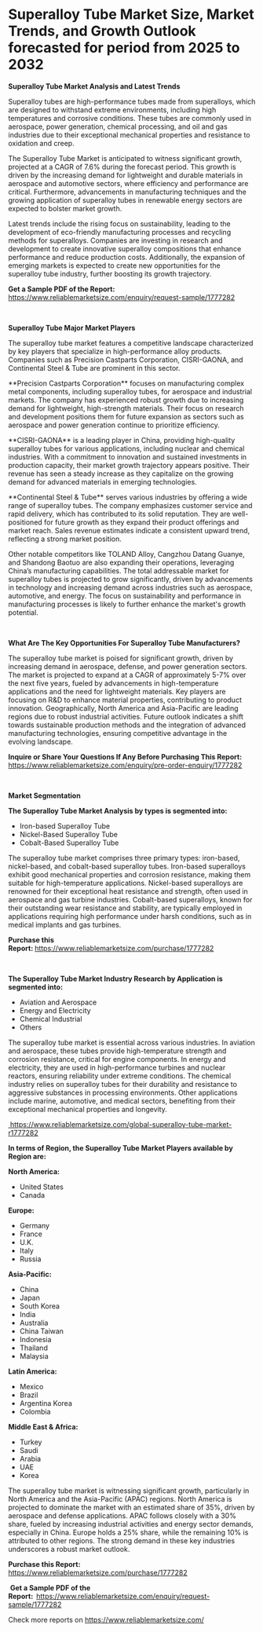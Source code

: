 <p><h1>Superalloy Tube Market Size, Market Trends, and Growth Outlook forecasted for period from 2025 to 2032</h1></p><p><strong>Superalloy Tube Market Analysis and Latest Trends</strong></p>
<p><p>Superalloy tubes are high-performance tubes made from superalloys, which are designed to withstand extreme environments, including high temperatures and corrosive conditions. These tubes are commonly used in aerospace, power generation, chemical processing, and oil and gas industries due to their exceptional mechanical properties and resistance to oxidation and creep.</p><p>The Superalloy Tube Market is anticipated to witness significant growth, projected at a CAGR of 7.6% during the forecast period. This growth is driven by the increasing demand for lightweight and durable materials in aerospace and automotive sectors, where efficiency and performance are critical. Furthermore, advancements in manufacturing techniques and the growing application of superalloy tubes in renewable energy sectors are expected to bolster market growth.</p><p>Latest trends include the rising focus on sustainability, leading to the development of eco-friendly manufacturing processes and recycling methods for superalloys. Companies are investing in research and development to create innovative superalloy compositions that enhance performance and reduce production costs. Additionally, the expansion of emerging markets is expected to create new opportunities for the superalloy tube industry, further boosting its growth trajectory.</p></p>
<p><strong>Get a Sample PDF of the Report:&nbsp;</strong> <a href="https://www.reliablemarketsize.com/enquiry/request-sample/1777282?utm_campaign=2111&utm_medium=2&utm_source=Github&utm_content=ia&utm_term=02022025&utm_id=superalloy-tube">https://www.reliablemarketsize.com/enquiry/request-sample/1777282</a></p>
<p>&nbsp;</p>
<p><strong>Superalloy Tube Major Market Players</strong></p>
<p><p>The superalloy tube market features a competitive landscape characterized by key players that specialize in high-performance alloy products. Companies such as Precision Castparts Corporation, CISRI-GAONA, and Continental Steel & Tube are prominent in this sector.</p><p>**Precision Castparts Corporation** focuses on manufacturing complex metal components, including superalloy tubes, for aerospace and industrial markets. The company has experienced robust growth due to increasing demand for lightweight, high-strength materials. Their focus on research and development positions them for future expansion as sectors such as aerospace and power generation continue to prioritize efficiency.</p><p>**CISRI-GAONA** is a leading player in China, providing high-quality superalloy tubes for various applications, including nuclear and chemical industries. With a commitment to innovation and sustained investments in production capacity, their market growth trajectory appears positive. Their revenue has seen a steady increase as they capitalize on the growing demand for advanced materials in emerging technologies.</p><p>**Continental Steel & Tube** serves various industries by offering a wide range of superalloy tubes. The company emphasizes customer service and rapid delivery, which has contributed to its solid reputation. They are well-positioned for future growth as they expand their product offerings and market reach. Sales revenue estimates indicate a consistent upward trend, reflecting a strong market position.</p><p>Other notable competitors like TOLAND Alloy, Cangzhou Datang Guanye, and Shandong Baotuo are also expanding their operations, leveraging China’s manufacturing capabilities. The total addressable market for superalloy tubes is projected to grow significantly, driven by advancements in technology and increasing demand across industries such as aerospace, automotive, and energy. The focus on sustainability and performance in manufacturing processes is likely to further enhance the market's growth potential.</p></p>
<p>&nbsp;</p>
<p><strong>What Are The Key Opportunities For Superalloy Tube Manufacturers?</strong></p>
<p><p>The superalloy tube market is poised for significant growth, driven by increasing demand in aerospace, defense, and power generation sectors. The market is projected to expand at a CAGR of approximately 5-7% over the next five years, fueled by advancements in high-temperature applications and the need for lightweight materials. Key players are focusing on R&D to enhance material properties, contributing to product innovation. Geographically, North America and Asia-Pacific are leading regions due to robust industrial activities. Future outlook indicates a shift towards sustainable production methods and the integration of advanced manufacturing technologies, ensuring competitive advantage in the evolving landscape.</p></p>
<p><strong>Inquire or Share Your Questions If Any Before Purchasing This Report:</strong> <a href="https://www.reliablemarketsize.com/enquiry/pre-order-enquiry/1777282?utm_campaign=2111&utm_medium=2&utm_source=Github&utm_content=ia&utm_term=02022025&utm_id=superalloy-tube">https://www.reliablemarketsize.com/enquiry/pre-order-enquiry/1777282</a></p>
<p>&nbsp;</p>
<p><strong>Market Segmentation</strong></p>
<p><strong>The Superalloy Tube Market Analysis by types is segmented into:</strong></p>
<p><ul><li>Iron-based Superalloy Tube</li><li>Nickel-Based Superalloy Tube</li><li>Cobalt-Based Superalloy Tube</li></ul></p>
<p><p>The superalloy tube market comprises three primary types: iron-based, nickel-based, and cobalt-based superalloy tubes. Iron-based superalloys exhibit good mechanical properties and corrosion resistance, making them suitable for high-temperature applications. Nickel-based superalloys are renowned for their exceptional heat resistance and strength, often used in aerospace and gas turbine industries. Cobalt-based superalloys, known for their outstanding wear resistance and stability, are typically employed in applications requiring high performance under harsh conditions, such as in medical implants and gas turbines.</p></p>
<p><strong>Purchase this Report:&nbsp;</strong><a href="https://www.reliablemarketsize.com/purchase/1777282?utm_campaign=2111&utm_medium=2&utm_source=Github&utm_content=ia&utm_term=02022025&utm_id=superalloy-tube">https://www.reliablemarketsize.com/purchase/1777282</a></p>
<p>&nbsp;</p>
<p><strong>The Superalloy Tube Market Industry Research by Application is segmented into:</strong></p>
<p><ul><li>Aviation and Aerospace</li><li>Energy and Electricity</li><li>Chemical Industrial</li><li>Others</li></ul></p>
<p><p>The superalloy tube market is essential across various industries. In aviation and aerospace, these tubes provide high-temperature strength and corrosion resistance, critical for engine components. In energy and electricity, they are used in high-performance turbines and nuclear reactors, ensuring reliability under extreme conditions. The chemical industry relies on superalloy tubes for their durability and resistance to aggressive substances in processing environments. Other applications include marine, automotive, and medical sectors, benefiting from their exceptional mechanical properties and longevity.</p></p>
<p><a href="https://www.reliablemarketsize.com/global-superalloy-tube-market-r1777282?utm_campaign=2111&utm_medium=2&utm_source=Github&utm_content=ia&utm_term=02022025&utm_id=superalloy-tube">&nbsp;https://www.reliablemarketsize.com/global-superalloy-tube-market-r1777282</a></p>
<p><strong>In terms of Region, the Superalloy Tube Market Players available by Region are:</strong></p>
<p>
    <p> <strong> North America: </strong>
        <ul>
            <li>United States</li>
            <li>Canada</li>
        </ul>
        </p> 
    <p> <strong> Europe: </strong>
        <ul>
            <li>Germany</li>
            <li>France</li>
            <li>U.K.</li>
            <li>Italy</li>
            <li>Russia</li>
        </ul>
        </p> 
    <p> <strong> Asia-Pacific: </strong>
        <ul>
            <li>China</li>
            <li>Japan</li>
            <li>South Korea</li>
            <li>India</li>
            <li>Australia</li>
            <li>China Taiwan</li>
            <li>Indonesia</li>
            <li>Thailand</li>
            <li>Malaysia</li>
        </ul>
        </p> 
    <p> <strong> Latin America: </strong>
        <ul>
            <li>Mexico</li>
            <li>Brazil</li>
            <li>Argentina Korea</li>
            <li>Colombia</li>
        </ul>
        </p> 
    <p> <strong> Middle East & Africa: </strong>
        <ul>
            <li>Turkey</li>
            <li>Saudi</li>
            <li>Arabia</li>
            <li>UAE</li>
            <li>Korea</li>
        </ul>
    </p>
    </p>
<p><p>The superalloy tube market is witnessing significant growth, particularly in North America and the Asia-Pacific (APAC) regions. North America is projected to dominate the market with an estimated share of 35%, driven by aerospace and defense applications. APAC follows closely with a 30% share, fueled by increasing industrial activities and energy sector demands, especially in China. Europe holds a 25% share, while the remaining 10% is attributed to other regions. The strong demand in these key industries underscores a robust market outlook.</p></p>
<p><strong>Purchase this Report: </strong><a href="https://www.reliablemarketsize.com/purchase/1777282?utm_campaign=2111&utm_medium=2&utm_source=Github&utm_content=ia&utm_term=02022025&utm_id=superalloy-tube">https://www.reliablemarketsize.com/purchase/1777282</a></p>
<p>&nbsp;<strong>Get a Sample PDF of the Report:&nbsp;&nbsp;</strong><a href="https://www.reliablemarketsize.com/enquiry/request-sample/1777282?utm_campaign=2111&utm_medium=2&utm_source=Github&utm_content=ia&utm_term=02022025&utm_id=superalloy-tube">https://www.reliablemarketsize.com/enquiry/request-sample/1777282</a></p>
<p><strong></strong></p>
<p>Check more reports on <a href="https://www.reliablemarketsize.com/?utm_campaign=2111&utm_medium=2&utm_source=Github&utm_content=ia&utm_term=02022025&utm_id=superalloy-tube">https://www.reliablemarketsize.com/</a></p>